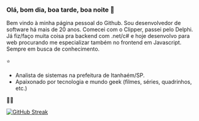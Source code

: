 ### Olá, bom dia, boa tarde, boa noite 👋

Bem vindo à minha página pessoal do Github.
Sou desenvolvedor de software há mais de 20 anos.
Comecei com o Clipper, passei pelo Delphi. 
Já fiz/faço muita coisa pra backend com .net/c# e hoje desenvolvo para web procurando me especializar também no frontend em Javascript.
Sempre em busca de conhecimento.

⭐

+ ‍Analista de sistemas na prefeitura de Itanhaém/SP.
+ Apaixonado por tecnologia e mundo geek (filmes, séries, quadrinhos, etc.)

🖖😀

[![GitHub Streak](http://github-readme-streak-stats.herokuapp.com?user=jcesarsc&theme=dark&locale=pt-br)](https://git.io/streak-stats)

<!--
**jcesarsc/jcesarsc** is a ✨ _special_ ✨ repository because its `README.md` (this file) appears on your GitHub profile.

Here are some ideas to get you started:

- 🔭 I’m currently working on ...
- 🌱 I’m currently learning ...
- 👯 I’m looking to collaborate on ...
- 🤔 I’m looking for help with ...
- 💬 Ask me about ...
- 📫 How to reach me: ...
- 😄 Pronouns: ...
- ⚡ Fun fact: ...
-->
